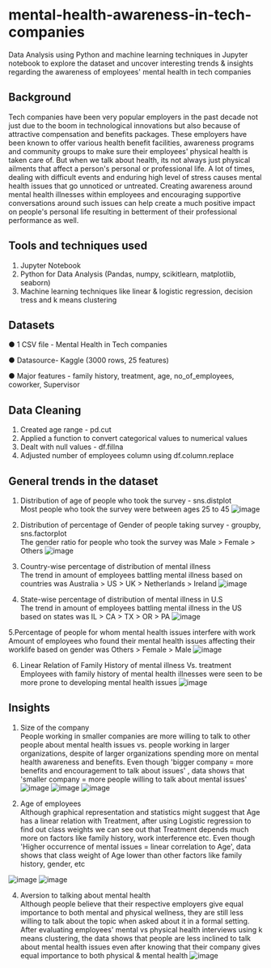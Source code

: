 # mental-health-awareness-in-tech-companies
Data Analysis using Python and machine learning techniques in Jupyter notebook to explore the dataset and uncover interesting trends & insights regarding the awareness of employees' mental health in tech companies 


## Background

Tech companies have been very popular employers in the past decade not just due to the boom in technological innovations but also because of attractive compensation and benefits packages. These employers have been known to offer various health benefit facilities, awareness programs and community groups to make sure their employees' physical health is taken care of. But when we talk about health, its not always just physical ailments that affect a person's personal or professional life. A lot of times, dealing with difficult events and enduring high level of stress causes mental health issues that go unnoticed or untreated. Creating awareness around mental health illnesses within employees and encouraging supportive conversations around such issues can help create a much positive impact on people's personal life resulting in betterment of their professional performance as well.

## Tools and techniques used

1. Jupyter Notebook
2. Python for Data Analysis (Pandas, numpy, scikitlearn, matplotlib, seaborn)
3. Machine learning techniques like linear & logistic regression, decision tress and k means clustering


## Datasets 

● 1 CSV file - Mental Health in Tech companies

● Datasource- Kaggle (3000 rows, 25 features)

● Major features - family history, treatment, age, no_of_employees, coworker, Supervisor


## Data Cleaning

1. Created age range -  pd.cut
2. Applied a function to convert categorical values to numerical values
3. Dealt with null values - df.fillna
4. Adjusted number of employees column using df.column.replace


## General trends in the dataset 

1. Distribution of age of people who took the survey - sns.distplot                
Most people who took the survey were between ages 25 to 45
![image](https://github.com/harshadakulkarni1510/mental-health-in-tech-companies/assets/158090021/26b47c52-ae2a-4e52-92fc-3e306da28cdb)


2. Distribution of percentage of Gender of people taking survey - groupby, sns.factorplot            
The gender ratio for people who took the survey was Male > Female > Others
![image](https://github.com/harshadakulkarni1510/mental-health-in-tech-companies/assets/158090021/57ad43d4-2dff-4d33-af77-11a790469e7d)


3. Country-wise percentage of distribution of mental illness           
The trend in amount of employees battling mental illness based on countries was Australia > US > UK > Netherlands > Ireland
![image](https://github.com/harshadakulkarni1510/mental-health-in-tech-companies/assets/158090021/d138f22f-fca9-41c1-bf1c-8f6882722ca0)


4. State-wise percentage of distribution of mental illness in U.S             
The trend in amount of employees battling mental illness in the US based on states was IL > CA > TX > OR > PA
![image](https://github.com/harshadakulkarni1510/mental-health-in-tech-companies/assets/158090021/413d1368-3781-4262-b6d1-6e5efd04b4a6)


5.Percentage of people for whom mental health issues interfere with work     
Amount of employees who found their mental health issues affecting their worklife based on gender was Others > Female > Male
![image](https://github.com/harshadakulkarni1510/mental-health-in-tech-companies/assets/158090021/a0a65a75-b72a-42e8-96f8-77ce775b3fde)


6. Linear Relation of Family History of mental illness Vs. treatment   
Employees with family history of mental health illnesses were seen to be more prone to developing mental health issues
![image](https://github.com/harshadakulkarni1510/mental-health-in-tech-companies/assets/158090021/7647d576-21ce-43b5-ab41-66f925d86be5)



## Insights

1. Size of the company    
People working in smaller companies are more willing to talk to other people about mental health issues vs. people working in larger organizations, despite of larger organizations spending more on mental health awareness and benefits. Even though 'bigger company = more benefits and encouragement to talk about issues' , data shows that  'smaller company = more people willing to talk about mental issues'
![image](https://github.com/harshadakulkarni1510/mental-health-in-tech-companies/assets/158090021/a4f445e9-bbae-487f-bb61-51a1e3b61788)
![image](https://github.com/harshadakulkarni1510/mental-health-in-tech-companies/assets/158090021/4cf5627c-3e50-4e9a-b358-0c7437805315)
![image](https://github.com/harshadakulkarni1510/mental-health-in-tech-companies/assets/158090021/92526ff2-82be-42fb-8197-8c99394d68d3)


        
2. Age of employees   
Although graphical representation and statistics might suggest that Age has a linear relation with Treatment, after using Logistic regression to find out class weights we can see out that Treatment depends much more on factors like family history, work interference etc. Even though 'Higher occurrence of mental issues = linear correlation to Age', data shows that class weight of Age lower than other factors like family history, gender, etc

![image](https://github.com/harshadakulkarni1510/mental-health-in-tech-companies/assets/158090021/5047845a-785d-4e78-8441-69073be7025b)
![image](https://github.com/harshadakulkarni1510/mental-health-in-tech-companies/assets/158090021/ed2a0816-4b0f-4bd0-9ae0-1c1bf96b7db5)


                  
4. Aversion to talking about mental health    
Although people believe that their respective employers give equal importance to both mental and physical wellness, they are still less willing to talk about the topic when asked about it in a formal setting. After evaluating employees' mental vs physical health interviews using k means clustering, the data shows that people are less inclined to talk about mental health issues even after knowing that their company gives equal importance to both physical & mental health
![image](https://github.com/harshadakulkarni1510/mental-health-in-tech-companies/assets/158090021/3332396c-feb7-43cb-b851-f63be2f15008)







